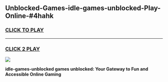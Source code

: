
## Unblocked-Games-idle-games-unblocked-Play-Online-#4hahk
<h3>
<a href="https://premium.freeplayer.one?title=idle-games-unblocked&ref=27F">CLICK TO PLAY</a></h3>
<hr>

<h3>
<a href="https://premium.freeplayer.one?title=idle-games-unblocked&ref=27F">CLICK 2 PLAY</a>
  
</h3>

<a href="https://premium.freeplayer.one?title=idle-games-unblocked&ref=27F"><img src="https://clearcache.store/games.png"></a>


**idle-games-unblocked games unblocked: Your Gateway to Fun and Accessible Online Gaming**

